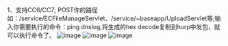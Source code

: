 1、支持CC6/CC7;  POST你的路径如：/service/ECFileManageServlet、/service/~baseapp/UploadServlet等;输入你需要执行的命令：ping dnslog,将生成的hex decode复制到hurp中发包，就可以执行命令了。
![image](https://github.com/qianbenhyu/unserial-genarate/assets/32768810/3348153b-c69f-4392-8fa8-b8faa348d71c)
![image](https://github.com/qianbenhyu/unserial-genarate/assets/32768810/efdb2856-73cb-4bb0-aa31-df9971c48aba)
![image](https://github.com/qianbenhyu/unserial-genarate/assets/32768810/e14f8748-901a-4d20-8348-8b6e452b910e)
